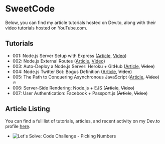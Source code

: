 # SweetCode
Below, you can find my article tutorials hosted on Dev.to, along with their video tutorials hosted on YouTube.com.
## Tutorials
- 001: Node.js Server Setup with Express ([Article](https://dev.to/ryhenness/nodejs--express-server-setup-6ch), [Video](https://www.youtube.com/watch?v=HkK5lGx9DRU))
- 002: Node.js External Routes ([Article](https://dev.to/ryhenness/external-routes-with-nodejs-1ni), [Video](https://www.youtube.com/watch?v=ctUH5Hj6WLM))
- 003: Auto-Deploy a Node.js Server: Heroku + GitHub ([Article](https://dev.to/ryhenness/auto-deploy-a-nodejs-server-heroku--github-em), ~~Video~~)
- 004: Node.js Twitter Bot: Bogus Definition ([Article](https://dev.to/ryhenness/nodejs-twitter-bot-bogus-definition-dmm), ~~Video~~)
- 005: The Path to Conquering Asynchronous JavaScript ([Article](https://dev.to/ryhenness/the-path-to-conquering-async-javascript-1pl), ~~Video~~) 🔥
- 006: Server-Side Rendering: Node.js + EJS (~~Article~~, ~~Video~~)
- 007: User Authentication: Facebook + Passport.js (~~Article~~, ~~Video~~)
## Article Listing
You can find a full list of tutorials, articles, and recent activity on my Dev.to profile [here](https://dev.to/ryhenness).
- ![Let's Solve: Code Challenge - Picking Numbers](https://dev.to/ryhenness/lets-solve-code-challenge---picking-numbers-a32)
